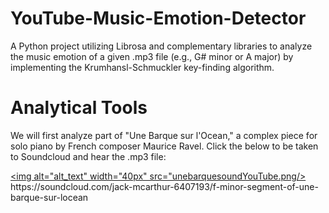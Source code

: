 # YouTube-Music-Emotion-Detector
A Python project utilizing Librosa and complementary libraries to analyze the music emotion of a given .mp3 file (e.g., G# minor or A major) by implementing the Krumhansl-Schmuckler key-finding algorithm.

# Analytical Tools
We will first analyze part of "Une Barque sur l'Ocean," a complex piece for solo piano by French composer Maurice Ravel. Click the below to be taken to Soundcloud and hear the .mp3 file:

[<img alt="alt_text" width="40px" src="unebarquesoundYouTube.png/>]([https://www.google.com/](https://soundcloud.com/jack-mcarthur-6407193/f-minor-segment-of-une-barque-sur-locean))
https://soundcloud.com/jack-mcarthur-6407193/f-minor-segment-of-une-barque-sur-locean

